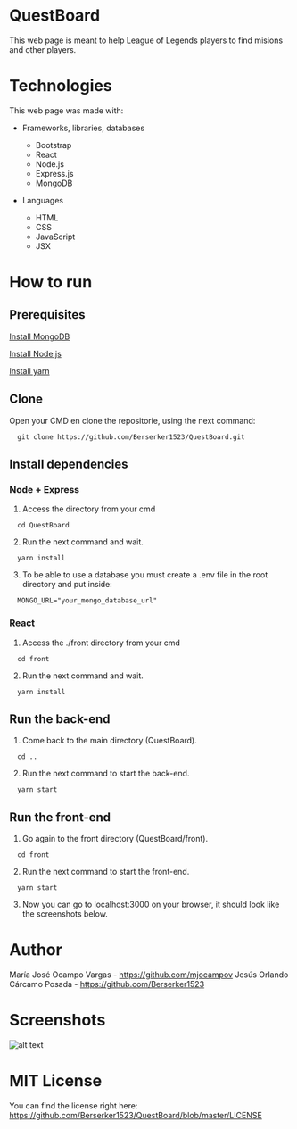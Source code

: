 # QuestBoard
This web page is meant to help League of Legends players to find misions and other players.
# Technologies
This web page was made with:
* Frameworks, libraries, databases
  * Bootstrap
  * React
  * Node.js
  * Express.js
  * MongoDB
  
* Languages
  * HTML 
  * CSS 
  * JavaScript
  * JSX
# How to run
## Prerequisites
[Install MongoDB](https://docs.mongodb.com/manual/installation/)

[Install Node.js](https://nodejs.org/es/download/)

[Install yarn](https://yarnpkg.com/es-ES/docs/install)

## Clone
Open your CMD en clone the repositorie, using the next command:
```
  git clone https://github.com/Berserker1523/QuestBoard.git 
```

## Install dependencies
### Node + Express
1. Access the directory from your cmd
```
  cd QuestBoard
```
2. Run the next command and wait.
```
  yarn install
```
3. To be able to use a database you must create a .env file in the root directory
   and put inside: 
```
  MONGO_URL="your_mongo_database_url"
```
### React
1. Access the ./front directory from your cmd
```
  cd front
```
2. Run the next command and wait.
```
  yarn install
```

## Run the back-end
1. Come back to the main directory (QuestBoard).
```
  cd ..
```
2. Run the next command to start the back-end.
```
  yarn start
```

## Run the front-end
1. Go again to the front directory (QuestBoard/front).
```
  cd front
```
2. Run the next command to start the front-end.
```
  yarn start
```
3. Now you can go to localhost:3000 on your browser, it should look like the screenshots below.

# Author
María José Ocampo Vargas - https://github.com/mjocampov
Jesús Orlando Cárcamo Posada - https://github.com/Berserker1523
# Screenshots
![alt text](https://66.media.tumblr.com/b71ff2ebe78d456765adee8ea6847096/6486d1cb9f4db569-bf/s540x810/9780b745b0a91b36a753ea275f2fe197f63d6b23.png)
# MIT License
You can find the license right here: https://github.com/Berserker1523/QuestBoard/blob/master/LICENSE
